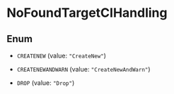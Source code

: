 

# NoFoundTargetCIHandling

## Enum


* `CREATENEW` (value: `"CreateNew"`)

* `CREATENEWANDWARN` (value: `"CreateNewAndWarn"`)

* `DROP` (value: `"Drop"`)



